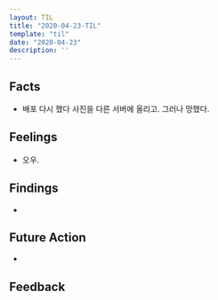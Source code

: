 ```yaml
---
layout: TIL
title: "2020-04-23-TIL"
template: "til"
date: "2020-04-23"
description: ''
---
```


## Facts

- 배포 다시 했다 사진을 다른 서버에 올리고. 그러나 망했다.

## Feelings

- 오우.

## Findings

- 
## Future Action

- 

## Feedback